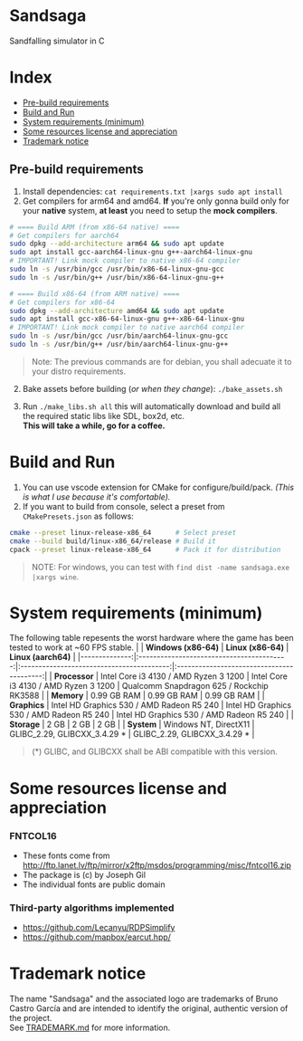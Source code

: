 # Sandsaga
Sandfalling simulator in C

# Index
- [Pre-build requirements](#pre-build-requirements)
- [Build and Run](#build-and-run)
- [System requirements (minimum)](#system-requirements-minimum)
- [Some resources license and appreciation](#some-resources-license-and-appreciation)
- [Trademark notice](#trademark-notice)


## Pre-build requirements
1. Install dependencies: `cat requirements.txt |xargs sudo apt install`
2. Get compilers for arm64 and amd64. **If** you're only gonna build only for your **native** system, **at least** you need to setup the **mock compilers**.
```sh
# ==== Build ARM (from x86-64 native) ====
# Get compilers for aarch64
sudo dpkg --add-architecture arm64 && sudo apt update
sudo apt install gcc-aarch64-linux-gnu g++-aarch64-linux-gnu
# IMPORTANT! Link mock compiler to native x86-64 compiler
sudo ln -s /usr/bin/gcc /usr/bin/x86-64-linux-gnu-gcc
sudo ln -s /usr/bin/g++ /usr/bin/x86-64-linux-gnu-g++
```
```sh
# ==== Build x86-64 (from ARM native) ====
# Get compilers for x86-64
sudo dpkg --add-architecture amd64 && sudo apt update
sudo apt install gcc-x86-64-linux-gnu g++-x86-64-linux-gnu
# IMPORTANT! Link mock compiler to native aarch64 compiler
sudo ln -s /usr/bin/gcc /usr/bin/aarch64-linux-gnu-gcc
sudo ln -s /usr/bin/g++ /usr/bin/aarch64-linux-gnu-g++
```
> Note: The previous commands are for debian, you shall adecuate it to your distro requirements.

2. Bake assets before building (*or when they change*): `./bake_assets.sh`

3. Run `./make_libs.sh all` this will automatically download and build all the required static libs like SDL, box2d, etc. \
**This will take a while, go for a coffee.**

# Build and Run
1. You can use vscode extension for CMake for configure/build/pack. *(This is what I use because it's comfortable).*
2. If you want to build from console, select a preset from `CMakePresets.json` as follows:
```sh
cmake --preset linux-release-x86_64      # Select preset
cmake --build build/linux-x86_64/release # Build it
cpack --preset linux-release-x86_64      # Pack it for distribution
```

> NOTE: For windows, you can test with `find dist -name sandsaga.exe |xargs wine`.

# System requirements (minimum)
The following table repesents the worst hardware where the game has been tested to work at ~60 FPS stable.
|               |            **Windows (x86-64)**           |             **Linux (x86-64)**            |            **Linux (aarch64)**            |
|--------------:|:-----------------------------------------:|:-----------------------------------------:|:-----------------------------------------:|
| **Processor** | Intel Core i3 4130 / AMD Ryzen 3 1200     | Intel Core i3 4130 / AMD Ryzen 3 1200     | Qualcomm Snapdragon 625 / Rockchip RK3588 |
|    **Memory** | 0.99 GB RAM                               | 0.99 GB RAM                               | 0.99 GB RAM                               |
|  **Graphics** | Intel HD Graphics 530 / AMD Radeon R5 240 | Intel HD Graphics 530 / AMD Radeon R5 240 | Intel HD Graphics 530 / AMD Radeon R5 240 |
|   **Storage** | 2 GB                                      | 2 GB                                      | 2 GB                                      |
|    **System** | Windows NT, DirectX11                     | GLIBC_2.29, GLIBCXX_3.4.29 *              | GLIBC_2.29, GLIBCXX_3.4.29 *              |
> (*) GLIBC, and GLIBCXX shall be ABI compatible with this version.

# Some resources license and appreciation
### FNTCOL16
- These fonts come from http://ftp.lanet.lv/ftp/mirror/x2ftp/msdos/programming/misc/fntcol16.zip
- The package is (c) by Joseph Gil
- The individual fonts are public domain
### Third-party algorithms implemented
- https://github.com/Lecanyu/RDPSimplify
- https://github.com/mapbox/earcut.hpp/

# Trademark notice
The name "Sandsaga" and the associated logo are trademarks of Bruno Castro García and are intended to identify the original, authentic version of the project.\
See [TRADEMARK.md](TRADEMARK.md) for more information.
